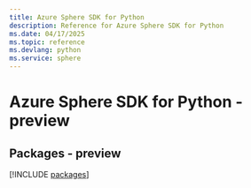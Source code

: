 ```yaml
---
title: Azure Sphere SDK for Python
description: Reference for Azure Sphere SDK for Python
ms.date: 04/17/2025
ms.topic: reference
ms.devlang: python
ms.service: sphere
---
```

# Azure Sphere SDK for Python - preview
## Packages - preview
[!INCLUDE [packages](sphere-index.md)]